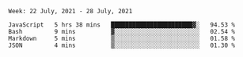 <!--START_SECTION:waka-->
```text
Week: 22 July, 2021 - 28 July, 2021

JavaScript   5 hrs 38 mins   ███████████████████████▓░   94.53 % 
Bash         9 mins          ▓░░░░░░░░░░░░░░░░░░░░░░░░   02.54 % 
Markdown     5 mins          ▒░░░░░░░░░░░░░░░░░░░░░░░░   01.58 % 
JSON         4 mins          ▒░░░░░░░░░░░░░░░░░░░░░░░░   01.30 % 
```
<!--END_SECTION:waka-->
